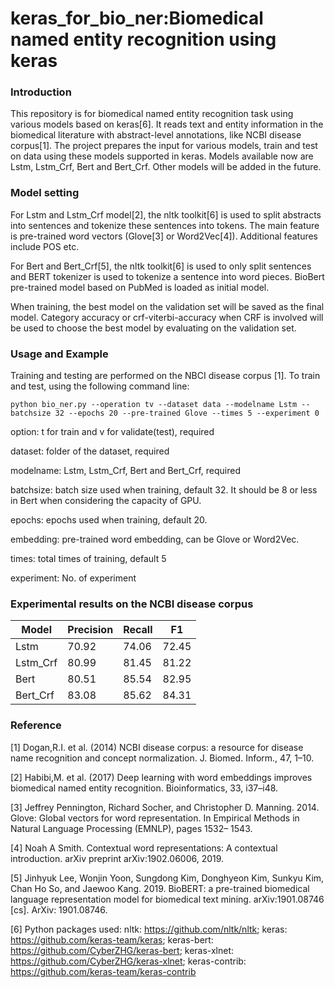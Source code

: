 # keras_for_bio_ner:Biomedical named entity recognition using keras
### Introduction
This repository is for biomedical named entity recognition task using various models based on keras[6]. It reads text and entity information in the biomedical literature with abstract-level annotations, like NCBI disease corpus[1]. The project prepares the input for various models, train and test on data using these models supported in keras. Models available now are Lstm, Lstm_Crf, Bert and Bert_Crf. Other models will be added in the future.
### Model setting
For Lstm and Lstm_Crf model[2], the nltk toolkit[6] is used to split abstracts into sentences and tokenize these sentences into tokens. The main feature is pre-trained word vectors (Glove[3] or Word2Vec[4]). Additional features include POS etc.

For Bert and Bert_Crf[5], the nltk toolkit[6] is used to only split sentences and BERT tokenizer is used to tokenize a sentence into word pieces. BioBert pre-trained model based on PubMed is loaded as initial model.

When training, the best model on the validation set will be saved as the final model. Category accuracy or crf-viterbi-accuracy when CRF is involved will be used to choose the best model by evaluating on the validation set.
### Usage and Example
Training and testing are performed on the NBCI disease corpus [1]. To train and test, using the following command line:
```shell
python bio_ner.py --operation tv --dataset data --modelname Lstm --batchsize 32 --epochs 20 --pre-trained Glove --times 5 --experiment 0
```
option: t for train and v for validate(test), required

dataset: folder of the dataset, required

modelname: Lstm, Lstm_Crf, Bert and Bert_Crf, required

batchsize: batch size used when training, default 32. It should be 8 or less in Bert when considering the capacity of GPU.

epochs: epochs used when training, default 20.

embedding: pre-trained word embedding, can be Glove or Word2Vec.

times: total times of training, default 5

experiment: No. of experiment

### Experimental results on the NCBI disease corpus
| Model    | Precision | Recall | F1    |
| -------- | --------- | ------ | ----- |
| Lstm     | 70.92     | 74.06  | 72.45 |
| Lstm_Crf | 80.99     | 81.45  | 81.22 |
| Bert     | 80.51     | 85.54  | 82.95 |
| Bert_Crf | 83.08     | 85.62  | 84.31 |

### Reference

[1] Dogan,R.I. et al. (2014) NCBI disease corpus: a resource for disease name recognition and concept normalization. J. Biomed. Inform., 47, 1–10.

[2] Habibi,M. et al. (2017) Deep learning with word embeddings improves biomedical named entity recognition. Bioinformatics, 33, i37–i48.

[3] Jeffrey Pennington, Richard Socher, and Christopher D. Manning. 2014. Glove: Global vectors for
word representation. In Empirical Methods in Natural Language Processing (EMNLP), pages 1532–
1543.

[4] Noah A Smith. Contextual word representations: A contextual introduction. arXiv
preprint arXiv:1902.06006, 2019.

[5] Jinhyuk Lee, Wonjin Yoon, Sungdong Kim, Donghyeon Kim, Sunkyu Kim, Chan Ho So, and Jaewoo Kang. 2019. BioBERT: a pre-trained biomedical language representation model for biomedical text mining. arXiv:1901.08746 [cs]. ArXiv: 1901.08746.

[6] Python packages used: nltk: https://github.com/nltk/nltk; keras: https://github.com/keras-team/keras; keras-bert: https://github.com/CyberZHG/keras-bert; keras-xlnet: https://github.com/CyberZHG/keras-xlnet; keras-contrib: https://github.com/keras-team/keras-contrib
